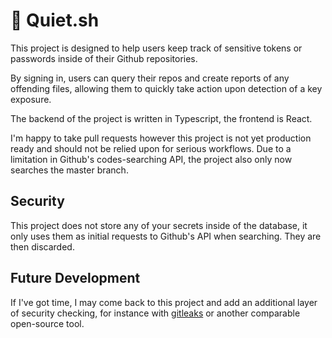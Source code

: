 # 🤫 Quiet.sh

This project is designed to help users keep track of sensitive tokens or passwords inside of their Github repositories.

By signing in, users can query their repos and create reports of any offending files, allowing them to quickly take action upon detection of a key exposure.

The backend of the project is written in Typescript, the frontend is React.

I'm happy to take pull requests however this project is not yet production ready and should not be relied upon for serious workflows. Due to a limitation in Github's codes-searching API, the project also only now searches the master branch.

## Security

This project does not store any of your secrets inside of the database, it only uses them as initial requests to Github's API when searching. They are then discarded.

## Future Development

If I've got time, I may come back to this project and add an additional layer of security checking, for instance with <a href="https://github.com/zricethezav/gitleaks">gitleaks</a> or another comparable open-source tool.
